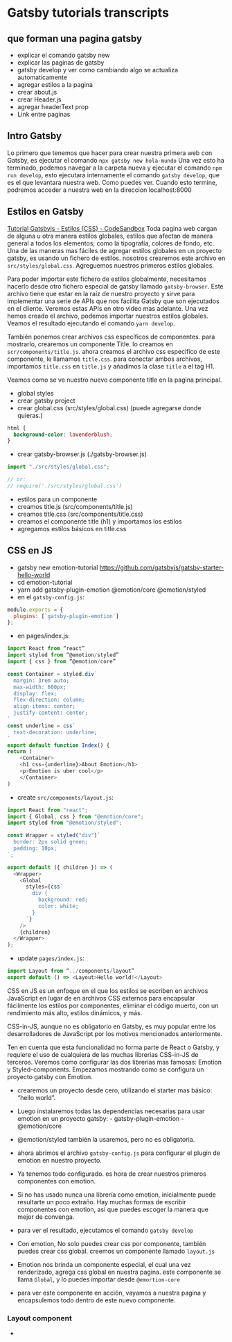 # Gatsby tutorials transcripts

## que forman una pagina gatsby

- explicar el comando gatsby new
- explicar las paginas de gatsby
- gatsby develop y ver como cambiando algo se actualiza automaticamente
- agregar estilos a la pagina
- crear about.js
- crear Header.js
- agregar headerText prop
- Link entre paginas

## Intro Gatsby

Lo primero que tenemos que hacer para crear nuestra primera web con Gatsby, es ejecutar el comando `npx gatsby new hola-mundo`
Una vez esto ha terminado, podemos navegar a la carpeta nueva y ejecutar el comando `npm run develop`, esto ejecutara internamente el comando `gatsby develop`, que es el que levantara nuestra web. Como puedes ver. Cuando esto termine, podremos acceder a nuestra web en la direccion localhost:8000

## Estilos en Gatsby

[Tutorial Gatsbyjs - Estilos (CSS) - CodeSandbox](https://hhg.link/gatsby-estilos-codigo)
Toda pagina web cargan de alguna u otra manera estilos globales, estilos que afectan de manera general a todos los elementos; como la tipografía, colores de fondo, etc. Una de las maneras mas fáciles de agregar estilos globales en un proyecto gatsby, es usando un fichero de estilos. nosotros crearemos este archivo en `src/styles/global.css`. Agreguemos nuestros primeros estilos globales.

Para poder importar este fichero de estilos globalmente, necesitamos hacerlo desde otro fichero especial de gatsby llamado `gatsby-browser`. Este archivo tiene que estar en la raíz de nuestro proyecto y sirve para implementar una serie de APIs que nos facilita Gatsby que son ejecutados en el cliente. Veremos estas APIs en otro video mas adelante. Una vez hemos creado el archivo, podemos importar nuestros estilos globales. Veamos el resultado ejecutando el comando `yarn develop`.

También ponemos crear archivos css específicos de componentes. para mostrarlo, crearemos un componente Title. lo creamos en `scr/components/title.js`. ahora creamos el archivo css especifico de este componente, le llamamos `title.css`. para conectar ambos archivos, importamos `title.css` en `title.js` y añadimos la clase `title` a el tag H1.

Veamos como se ve nuestro nuevo componente title en la pagina principal.

- global styles
- crear gatsby project
- crear global.css (src/styles/global.css) (puede agregarse donde quieras.)

```css
html {
  background-color: lavenderblush;
}
```

- crear gatsby-browser.js (./gatsby-browser.js)

```js
import "./src/styles/global.css";

// or:
// require('./src/styles/global.css')
```

- estilos para un componente
- creamos title.js (src/components/title.js)
- creamos title.css (src/components/title.css)
- creamos el componente title (h1) y importamos los estilos
- agregamos estilos básicos en title.css

## CSS en JS

- gatsby new emotion-tutorial https://github.com/gatsbyjs/gatsby-starter-hello-world
- cd emotion-tutorial
- yarn add gatsby-plugin-emotion @emotion/core @emotion/styled
- en el `gatsby-config.js`:

```js
module.exports = {
  plugins: [`gatsby-plugin-emotion`]
};
```

- en pages/index.js:

```js
import React from “react”
import styled from “@emotion/styled”
import { css } from “@emotion/core”

const Container = styled.div`
  margin: 3rem auto;
  max-width: 600px;
  display: flex;
  flex-direction: column;
  align-items: center;
  justify-content: center;
`
const underline = css`
  text-decoration: underline;
`
export default function Index() {
return (
	<Container>
    <h1 css={underline}>About Emotion</h1>
    <p>Emotion is uber cool</p>
	</Container>
)
```

- create `src/components/layout.js`:

```js
import React from "react";
import { Global, css } from "@emotion/core";
import styled from "@emotion/styled";

const Wrapper = styled("div")`
  border: 2px solid green;
  padding: 10px;
`;

export default ({ children }) => (
  <Wrapper>
    <Global
      styles={css`
        div {
          background: red;
          color: white;
        }
      `}
    />
    {children}
  </Wrapper>
);
```

- update `pages/index.js`:

```js
import Layout from “../components/layout”
export default () => <Layout>Hello world!</Layout>
```

CSS en JS es un enfoque en el que los estilos se escriben en archivos JavaScript en lugar de en archivos CSS externos para encapsular fácilmente los estilos por componentes, eliminar el código muerto, con un rendimiento más alto, estilos dinámicos, y más.

CSS-in-JS, aunque no es obligatorio en Gatsby, es muy popular entre los desarrolladores de JavaScript por los motivos mencionados anteriormente.

Ten en cuenta que esta funcionalidad no forma parte de React o Gatsby, y requiere el uso de cualquiera de las muchas librerias CSS-in-JS de terceros. Veremos como configurar las dos librerias mas famosas: Emotion y Styled-components. Empezamos mostrando como se configura un proyecto gatsby con Emotion.

- crearemos un proyecto desde cero, utilizando el starter mas básico: “hello world”.
- Luego instalaremos todas las dependencias necesarias para usar emotion en un proyecto gatsby: - gatsby-plugin-emotion - @emotion/core
- @emotion/styled también la usaremos, pero no es obligatoria.
- ahora abrimos el archivo `gatsby-config.js` para configurar el plugin de emotion en nuestro proyecto.
- Ya tenemos todo configurado. es hora de crear nuestros primeros componentes con emotion.
- Si no has usado nunca una librería como emotion, inicialmente puede resultarte un poco extraño. Hay muchas formas de escribir componentes con emotion, así que puedes escoger la manera que mejor de convenga.
- para ver el resultado, ejecutamos el comando `gatsby develop`

- Con emotion, No solo puedes crear css por componente, también puedes crear css global. creemos un componente llamado `layout.js`
- Emotion nos brinda un componente especial, el cual una vez renderizado, agrega css global en nuestra pagina. este componente se llama `Global`, y lo puedes importar desde `@emortion-core`
- para ver este componente en acción, vayamos a nuestra pagina y encapsulemos todo dentro de este nuevo componente.

### Layout component

-
